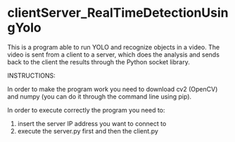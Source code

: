 # clientServer_RealTimeDetectionUsingYolo

This is a program able to run YOLO and recognize objects in a video. The video is sent from a client to a server, which does the analysis and sends back to the client the results through the Python socket library.

INSTRUCTIONS:

In order to make the program work you need to download cv2 (OpenCV) and numpy (you can do it through the command line using pip).

In order to execute correctly the program you need to:
  1. insert the server IP address you want to connect to
  2. execute the server.py first and then the client.py

